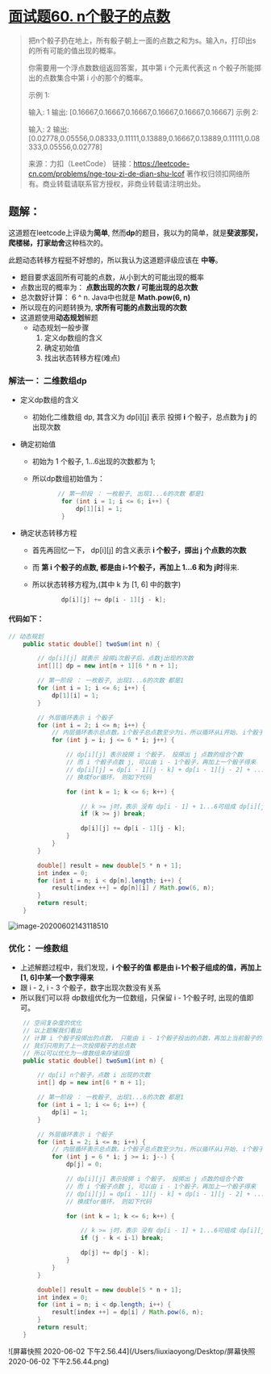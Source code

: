 # [面试题60. n个骰子的点数](https://leetcode-cn.com/problems/nge-tou-zi-de-dian-shu-lcof/)



> 把n个骰子扔在地上，所有骰子朝上一面的点数之和为s。输入n，打印出s的所有可能的值出现的概率。
>
>  
>
> 你需要用一个浮点数数组返回答案，其中第 i 个元素代表这 n 个骰子所能掷出的点数集合中第 i 小的那个的概率。
>
>  
>
> 示例 1:
>
> 输入: 1
> 输出: [0.16667,0.16667,0.16667,0.16667,0.16667,0.16667]
> 示例 2:
>
> 输入: 2
> 输出: [0.02778,0.05556,0.08333,0.11111,0.13889,0.16667,0.13889,0.11111,0.08333,0.05556,0.02778]
>
> 来源：力扣（LeetCode）
> 链接：https://leetcode-cn.com/problems/nge-tou-zi-de-dian-shu-lcof
> 著作权归领扣网络所有。商业转载请联系官方授权，非商业转载请注明出处。

## 题解：

这道题在leetcode上评级为**简单**, 然而**dp**的题目，我以为的简单，就是**斐波那契，爬楼梯，打家劫舍**这种档次的。

此题动态转移方程挺不好想的，所以我认为这道题评级应该在 **中等**。

- 题目要求返回所有可能的点数，从小到大的可能出现的概率
- 点数出现的概率为： **点数出现的次数 / 可能出现的总次数**
- 总次数好计算： 6 ^ n.  Java中也就是 **Math.pow(6, n)**
- 所以现在的问题转换为, **求所有可能的点数出现的次数**
- 这道题使用**动态规划**解题
  - 动态规划一般步骤
    1. 定义dp数组的含义
    2. 确定初始值
    3. 找出状态转移方程(难点)



### 解法一： 二维数组dp

- 定义dp数组的含义

  - 初始化二维数组 dp, 其含义为 dp\[i]\[j] 表示 投掷 **i** 个骰子，总点数为 **j** 的出现次数

- 确定初始值

  - 初始为 1 个骰子, 1...6出现的次数都为 1;

  - 所以dp数组初始值为：

    ```java
           // 第一阶段 ： 一枚骰子, 出现1...6的次数 都是1
            for (int i = 1; i <= 6; i++) {
                dp[1][i] = 1;
            }
    ```

- 确定状态转移方程

  - 首先再回忆一下， dp\[i]\[j] 的含义表示 **i 个骰子，掷出 j 个点数的次数**

  - 而 **第 i 个骰子的点数,  都是由 i-1个骰子，再加上 1...6 和为 j时**得来.

  - 所以状态转移方程为,(其中 k 为 [1, 6] 中的数字)

    ```java
           	dp[i][j] += dp[i - 1][j - k];
    ```



#### 代码如下：

```java
// 动态规划
    public static double[] twoSum(int n) {

        // dp[i][j] 就表示 投掷i次骰子后，点数j出现的次数
        int[][] dp = new int[n + 1][6 * n + 1];

        // 第一阶段 ： 一枚骰子, 出现1...6的次数 都是1
        for (int i = 1; i <= 6; i++) {
            dp[1][i] = 1;
        }

        // 外层循环表示 i 个骰子
        for (int i = 2; i <= n; i++) {
            // 内层循环表示总点数。i个骰子总点数至少为i，所以循环从i开始. i个骰子最大全是6 * i, 所以最大到 6 * i
            for (int j = i; j <= 6 * i; j++) {

                // dp[i][j] 表示投掷 i 个骰子， 投掷出 j 点数的组合个数
                // 而 i 个骰子点数 j, 可以由 i - 1个骰子，再加上一个骰子得来
                // dp[i][j] = dp[i - 1][j - k] + dp[i - 1][j - 2] + ... + dp[i - 1][j - 6]
                // 换成for循环， 则如下代码

                for (int k = 1; k <= 6; k++) {

                    // k >= j时，表示 没有 dp[i - 1] + 1...6可组成 dp[i][j]. 直接break 退出循环
                    if (k >= j) break;

                    dp[i][j] += dp[i - 1][j - k];
                }
            }
        }

        double[] result = new double[5 * n + 1];
        int index = 0;
        for (int i = n; i < dp[n].length; i++) {
            result[index ++] = dp[n][i] / Math.pow(6, n);
        }
        return result;
    }
```

![image-20200602143118510](https://tva1.sinaimg.cn/large/007S8ZIlly1gfdxkiu08ej30pe06uaat.jpg)



### 优化： 一维数组

- 上述解题过程中，我们发现，**i 个骰子的值 都是由 i-1个骰子组成的值，再加上[1, 6]中某一个数字得来**
- 跟 i - 2, i - 3 个骰子，数字出现次数没有关系
- 所以我们可以将 dp数组优化为一位数组，只保留 i - 1个骰子时, 出现的值即可。



```java
    // 空间复杂度的优化
    // 以上题解我们看出
    // 计算 i 个骰子投掷出的点数， 只能由 i - 1个骰子投出的点数，再加上当前骰子的1...6某个值确定
    // 我们只用到了上一次投掷骰子的总点数
    // 所以可以优化为一维数组来存储旧值
    public static double[] twoSum1(int n) {

        // dp[i] n个骰子，点数 i 出现的次数
        int[] dp = new int[6 * n + 1];

        // 第一阶段 ： 一枚骰子, 出现1...6的次数 都是1
        for (int i = 1; i <= 6; i++) {
            dp[i] = 1;
        }

        // 外层循环表示 i 个骰子
        for (int i = 2; i <= n; i++) {
            // 内层循环表示总点数。i个骰子总点数至少为i，所以循环从i开始. i个骰子最大全是6 * i, 所以最大到 6 * i
            for (int j = 6 * i; j >= i; j--) {
                dp[j] = 0;

                // dp[i][j] 表示投掷 i 个骰子， 投掷出 j 点数的组合个数
                // 而 i 个骰子点数 j, 可以由 i - 1个骰子，再加上一个骰子得来
                // dp[i][j] = dp[i - 1][j - k] + dp[i - 1][j - 2] + ... + dp[i - 1][j - 6]
                // 换成for循环， 则如下代码

                for (int k = 1; k <= 6; k++) {

                    // k >= j时，表示 没有 dp[i - 1] + 1...6可组成 dp[i][j]. 直接break 退出循环
                    if (j - k < i-1) break;

                    dp[j] += dp[j - k];
                }
            }
        }

        double[] result = new double[5 * n + 1];
        int index = 0;
        for (int i = n; i < dp.length; i++) {
            result[index ++] = dp[i] / Math.pow(6, n);
        }
        return result;
    }

```



![屏幕快照 2020-06-02 下午2.56.44](/Users/liuxiaoyong/Desktop/屏幕快照 2020-06-02 下午2.56.44.png)





